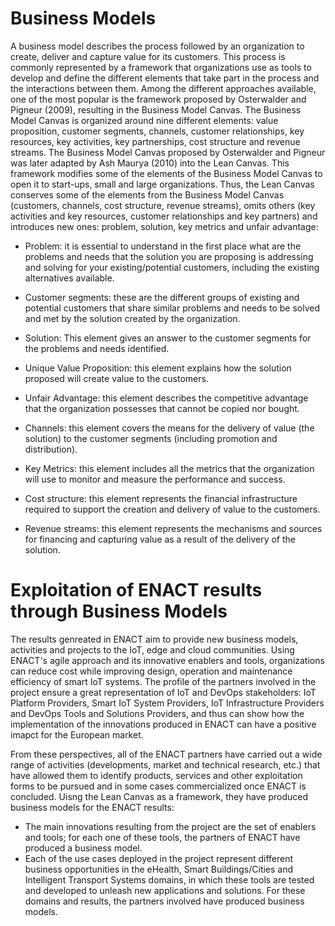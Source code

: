 
# Business Models
A business model describes the process followed by an organization to create, deliver and capture value for its customers. This process is commonly represented by a framework that organizations use as tools to develop and define the different elements that take part in the process and the interactions between them. Among the different approaches available, one of the most popular is the framework proposed by Osterwalder and Pigneur (2009), resulting in the Business Model Canvas. The Business Model Canvas is organized around nine different elements: value proposition, customer segments, channels, customer relationships, key resources, key activities, key partnerships, cost structure and revenue streams.
The Business Model Canvas proposed by Osterwalder and Pigneur was later adapted by Ash Maurya (2010) into the Lean Canvas. This framework modifies some of the elements of the Business Model Canvas to open it to start-ups, small and large organizations. Thus, the Lean Canvas conserves some of the elements from the Business Model Canvas (customers, channels, cost structure, revenue streams), omits others (key activities and key resources, customer relationships and key partners) and introduces new ones: problem, solution, key metrics and unfair advantage:

* Problem: it is essential to understand in the first place what are the problems and needs that the solution you are proposing is addressing and solving for your existing/potential customers, including the existing alternatives available.

* Customer segments: these are the different groups of existing and potential customers that share similar problems and needs to be solved and met by the solution created by the organization.

* Solution: This element gives an answer to the customer segments for the problems and needs identified.

* Unique Value Proposition: this element explains how the solution proposed will create value to the customers.

* Unfair Advantage: this element describes the competitive advantage that the organization possesses that cannot be copied nor bought.

* Channels: this element covers the means for the delivery of value (the solution) to the customer segments (including promotion and distribution).

* Key Metrics: this element includes all the metrics that the organization will use to monitor and measure the performance and success.

* Cost structure: this element represents the financial infrastructure required to support the creation and delivery of value to the customers.

* Revenue streams: this element represents the mechanisms and sources for financing and capturing value as a result of the delivery of the solution.

# Exploitation of ENACT results through Business Models
The results genreated in ENACT aim to provide new business models, activities and projects to the IoT, edge and cloud communities. Using ENACT's agile approach and its innovative enablers and tools, organizations can reduce cost while improving design, operation and maintenance efficiency of smart IoT systems. The profile of the partners involved in the project ensure a great representation of IoT and DevOps stakeholders: IoT Platform Providers, Smart IoT System Providers, IoT Infrastructure Providers and DevOps Tools and Solutions Providers, and thus can show how the implementation of the innovations produced in ENACT can have a positive imapct for the European market.

From these perspectives, all of the ENACT partners have carried out a wide range of activities (developments, market and technical research, etc.) that have allowed them to identify products, services and other exploitation forms to be pursued and in some cases commercialized once ENACT is concluded. Uisng the Lean Canvas as a framework, they have produced business models for the ENACT results: 

* The main innovations resulting from the project are the set of enablers and tools; for each one of these tools, the partners of ENACT have produced a business model.
* Each of the use cases deployed in the project represent different business opportunities in the eHealth, Smart Buildings/Cities and Intelligent Transport Systems domains, in which these tools are tested and developed to unleash new applications and solutions. For these domains and results, the partners involved have produced business models.

